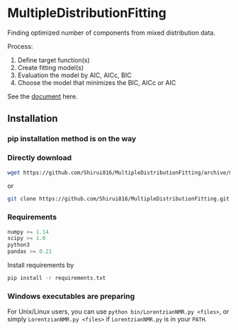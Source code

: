 # MultipleDistributionFitting
Finding optimized number of components from mixed distribution data.

Process:

1. Define target function(s)
2. Create fitting model(s)
3. Evaluation the model by AIC, AICc, BIC
4. Choose the model that minimizes the BIC, AICc or AIC

See the [document](http://multipledistributionfitting.readthedocs.io/en/latest/index.html) here.

## Installation

### pip installation method is on the way

### Directly download

```bash
wget https://github.com/Shirui816/MultipleDistributionFitting/archive/master.zip
```

or

```bash
git clone https://github.com/Shirui816/MultipleDistributionFitting.git
```

### Requirements

```python
numpy >= 1.14
scipy >= 1.0
python3
pandas >= 0.21
```

Install requirements by

```bash
pip install -r requirements.txt
```

### Windows executables are preparing

For Unix/Linux users, you can use `python bin/LorentzianNMR.py <files>`, or
simply `LorentzianNMR.py <files>` if `LorentzianNMR.py` is in your `PATH`.
